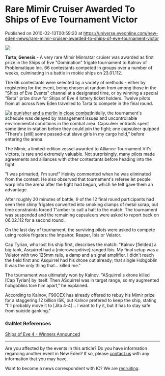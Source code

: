 # Rare Mimir Cruiser Awarded To Ships of Eve Tournament Victor
Published on 2010-02-13T00:59:20 at https://universe.eveonline.com/new-eden-news/rare-mimir-cruiser-awarded-to-ships-of-eve-tournament-victor

![](http://www.eve-ic.net/media/assets/icarticlebanner.png)  
  
 **Tarta, Genesis** \- A very rare Mimir Minmatar cruiser was awarded as first prize in the Ships of Eve "Domination" frigate tournament to Kalnov of Problematique Inc. 66 contestants competed in groups over a number of weeks, culminating in a battle in rookie ships on 23.01.112.   
  
The 66 contestants were selected by a variety of methods - either by registering for the event, being chosen at random from among those in the "Ships of Eve Events" channel at a designated time, or by winning a special "Beta" prize draw for Ships of Eve 4 lottery ticket holders. Twelve pilots from all across New Eden travelled to Tarta to compete in the final round.  
  
[![a punisher and a merlin in close combat](http://www.eve-ic.net/media/articles/3690/combatthumb.png)](http://www.eve-ic.net/media/igbd/igbd.php?faction=ic&url=http://www.eve-ic.net/media/articles/3690/combat.png)Initially, the tournament's schedule was delayed by management issues and uncontrollable environmental conditions in the combat area. Capsuleer entrants spent some time in-station before they could join the fight; one capsuleer quipped "There's [still] some passed-out slave girls in my cargo hold," before entering the arena.   
  
The Mimir, a limited-edition vessel awarded to Alliance Tournament VII's victors, is rare and extremely valuable. Not surprisingly, many pilots made agreements and alliances with other contestants before heading into the fight.   
  
"I was primaried, I'm sure!" Heinky commented when he was eliminated from the contest. He also observed that tournament's referee let people warp into the arena after the fight had begun, which he felt gave them an advantage.   
  
After roughly 20 minutes of battle, 9 of the 12 final round participants had seen their shiny frigates converted into smoking clumps of metal scrap, but time constraints forced T'amber to call a halt to the match. The tournament was suspended and the remaining capsuleers were asked to report back on 06.02.112 for a second round.   
  
On the last day of tournament, the surviving pilots were asked to compete using rookie frigates: the Impairor, Reaper, Ibis or Velator.   
  
Cap Tyrian, who lost his ship first, describes the match: "Kalnov [fielded] a big tank, Asquirrel had a [microwarpdrive] ranged Ibis. My final setup was a Velator with two 125mm rails, a damp and a signal amplifier. I didn't reach the field first and Asquirrel had his drone out already; that single Hobgoblin II was the only thing that... killed me."   
  
The tournament was ultimately won by Kalnov. "ASquirrel's drone killed [Cap Tyrian] by itself. Then ASquirrel was in target range, so my augmented hobgoblins tore him apart," he explained.   
  
According to Kalnov, F90OEX has already offered to rebuy his Mimir prize for a staggering 12 billion ISK, but Kalnov prefered to keep the ship, stating "I'll probably move it to [Jita 4-4]... I want to fly it, but it has to stay safe from suicide ganking."

### GalNet References

[Ships of Eve 4 - Winners Announced](http://www.eve-ic.net/media/igbd/igbd.php?faction=ic&url=http%3A%2F%2Fwww.eveonline.com%2Fingameboard.asp%3Fa%3Dtopic%26threadID%3D1229485)

* * *

Are you affected by the events in this article? Do you have information regarding another event in New Eden? If so, please [contact us](http://www.eveonline.com/news.asp?a=submitrp) with any information that you may have.  
  
Want to become a news correspondent with IC? We are [recruiting](http://www.eveonline.com/isd.asp).
